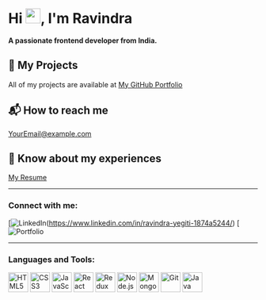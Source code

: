 # Hi <img src="https://media.giphy.com/media/hvRJCLFzcasrR4ia7z/giphy.gif" width="30px">, I'm Ravindra

**A passionate frontend developer from India.**



## 🚀 My Projects
All of my projects are available at [My GitHub Portfolio](https://portfolio-m7fj.vercel.app/)

## 📬 How to reach me
[YourEmail@example.com](mailto:ravindrayegiti751@gmail.com)

## 📄 Know about my experiences
[My Resume](https://drive.google.com/file/d/1t3zXKoCEH977nIFMxD2FvRxN0Rxr-L8J/view?usp=drive_link)

---

### Connect with me:
[![LinkedIn](https://img.shields.io/badge/LinkedIn-0077B5?style=for-the-badge&logo=linkedin&logoColor=white)(https://www.linkedin.com/in/ravindra-yegiti-1874a5244/)
[![Portfolio](https://leetcode.com/u/ravindrayegiti751/)

---

### Languages and Tools:
<p align="left">
    <img src="https://cdn.jsdelivr.net/gh/devicons/devicon/icons/html5/html5-original.svg" alt="HTML5" width="40" height="40"/>
    <img src="https://cdn.jsdelivr.net/gh/devicons/devicon/icons/css3/css3-original.svg" alt="CSS3" width="40" height="40"/>
    <img src="https://cdn.jsdelivr.net/gh/devicons/devicon/icons/javascript/javascript-original.svg" alt="JavaScript" width="40" height="40"/>
    <img src="https://cdn.jsdelivr.net/gh/devicons/devicon/icons/react/react-original.svg" alt="React" width="40" height="40"/>
    <img src="https://cdn.jsdelivr.net/gh/devicons/devicon/icons/redux/redux-original.svg" alt="Redux" width="40" height="40"/>
    <img src="https://cdn.jsdelivr.net/gh/devicons/devicon/icons/nodejs/nodejs-original.svg" alt="Node.js" width="40" height="40"/>
    <img src="https://cdn.jsdelivr.net/gh/devicons/devicon/icons/mongodb/mongodb-original.svg" alt="MongoDB" width="40" height="40"/>
    <img src="https://cdn.jsdelivr.net/gh/devicons/devicon/icons/git/git-original.svg" alt="Git" width="40" height="40"/>
    <img src="https://cdn.jsdelivr.net/gh/devicons/devicon/icons/java/java-original.svg" alt="Java" width="40" height="40"/>
</p>
